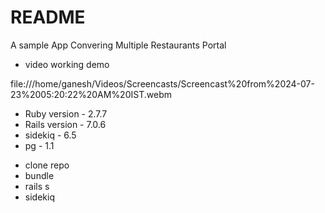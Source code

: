 # README

A sample App Convering Multiple Restaurants Portal

- video working demo

file:///home/ganesh/Videos/Screencasts/Screencast%20from%2024-07-23%2005:20:22%20AM%20IST.webm


* Ruby version - 2.7.7
* Rails version - 7.0.6
* sidekiq - 6.5
* pg - 1.1

- clone repo
- bundle
- rails s
- sidekiq
  
